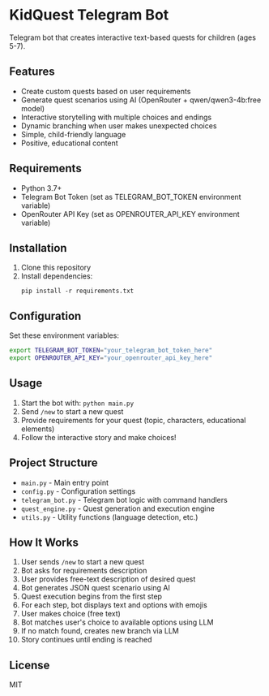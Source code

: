 # KidQuest Telegram Bot

Telegram bot that creates interactive text-based quests for children (ages 5-7).

## Features

- Create custom quests based on user requirements
- Generate quest scenarios using AI (OpenRouter + qwen/qwen3-4b:free model)
- Interactive storytelling with multiple choices and endings
- Dynamic branching when user makes unexpected choices
- Simple, child-friendly language
- Positive, educational content

## Requirements

- Python 3.7+
- Telegram Bot Token (set as TELEGRAM_BOT_TOKEN environment variable)
- OpenRouter API Key (set as OPENROUTER_API_KEY environment variable)

## Installation

1. Clone this repository
2. Install dependencies:
   ```
   pip install -r requirements.txt
   ```

## Configuration

Set these environment variables:

```bash
export TELEGRAM_BOT_TOKEN="your_telegram_bot_token_here"
export OPENROUTER_API_KEY="your_openrouter_api_key_here"
```

## Usage

1. Start the bot with: `python main.py`
2. Send `/new` to start a new quest
3. Provide requirements for your quest (topic, characters, educational elements)
4. Follow the interactive story and make choices!

## Project Structure

- `main.py` - Main entry point
- `config.py` - Configuration settings  
- `telegram_bot.py` - Telegram bot logic with command handlers
- `quest_engine.py` - Quest generation and execution engine
- `utils.py` - Utility functions (language detection, etc.)

## How It Works

1. User sends `/new` to start a new quest
2. Bot asks for requirements description 
3. User provides free-text description of desired quest
4. Bot generates JSON quest scenario using AI
5. Quest execution begins from the first step
6. For each step, bot displays text and options with emojis
7. User makes choice (free text)
8. Bot matches user's choice to available options using LLM
9. If no match found, creates new branch via LLM
10. Story continues until ending is reached

## License

MIT
